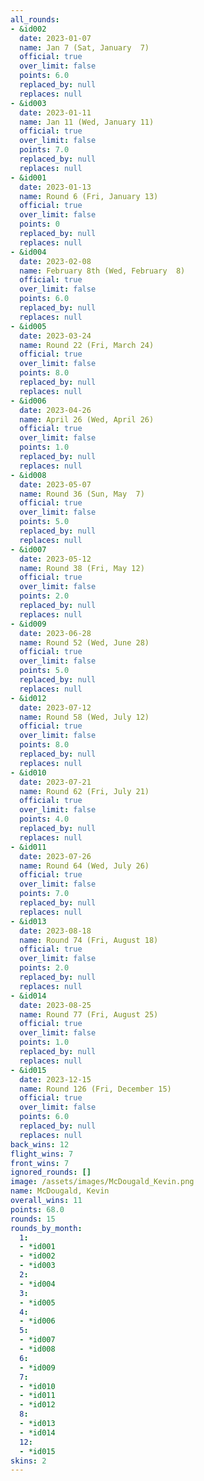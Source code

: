 ```yaml
---
all_rounds:
- &id002
  date: 2023-01-07
  name: Jan 7 (Sat, January  7)
  official: true
  over_limit: false
  points: 6.0
  replaced_by: null
  replaces: null
- &id003
  date: 2023-01-11
  name: Jan 11 (Wed, January 11)
  official: true
  over_limit: false
  points: 7.0
  replaced_by: null
  replaces: null
- &id001
  date: 2023-01-13
  name: Round 6 (Fri, January 13)
  official: true
  over_limit: false
  points: 0
  replaced_by: null
  replaces: null
- &id004
  date: 2023-02-08
  name: February 8th (Wed, February  8)
  official: true
  over_limit: false
  points: 6.0
  replaced_by: null
  replaces: null
- &id005
  date: 2023-03-24
  name: Round 22 (Fri, March 24)
  official: true
  over_limit: false
  points: 8.0
  replaced_by: null
  replaces: null
- &id006
  date: 2023-04-26
  name: April 26 (Wed, April 26)
  official: true
  over_limit: false
  points: 1.0
  replaced_by: null
  replaces: null
- &id008
  date: 2023-05-07
  name: Round 36 (Sun, May  7)
  official: true
  over_limit: false
  points: 5.0
  replaced_by: null
  replaces: null
- &id007
  date: 2023-05-12
  name: Round 38 (Fri, May 12)
  official: true
  over_limit: false
  points: 2.0
  replaced_by: null
  replaces: null
- &id009
  date: 2023-06-28
  name: Round 52 (Wed, June 28)
  official: true
  over_limit: false
  points: 5.0
  replaced_by: null
  replaces: null
- &id012
  date: 2023-07-12
  name: Round 58 (Wed, July 12)
  official: true
  over_limit: false
  points: 8.0
  replaced_by: null
  replaces: null
- &id010
  date: 2023-07-21
  name: Round 62 (Fri, July 21)
  official: true
  over_limit: false
  points: 4.0
  replaced_by: null
  replaces: null
- &id011
  date: 2023-07-26
  name: Round 64 (Wed, July 26)
  official: true
  over_limit: false
  points: 7.0
  replaced_by: null
  replaces: null
- &id013
  date: 2023-08-18
  name: Round 74 (Fri, August 18)
  official: true
  over_limit: false
  points: 2.0
  replaced_by: null
  replaces: null
- &id014
  date: 2023-08-25
  name: Round 77 (Fri, August 25)
  official: true
  over_limit: false
  points: 1.0
  replaced_by: null
  replaces: null
- &id015
  date: 2023-12-15
  name: Round 126 (Fri, December 15)
  official: true
  over_limit: false
  points: 6.0
  replaced_by: null
  replaces: null
back_wins: 12
flight_wins: 7
front_wins: 7
ignored_rounds: []
image: /assets/images/McDougald_Kevin.png
name: McDougald, Kevin
overall_wins: 11
points: 68.0
rounds: 15
rounds_by_month:
  1:
  - *id001
  - *id002
  - *id003
  2:
  - *id004
  3:
  - *id005
  4:
  - *id006
  5:
  - *id007
  - *id008
  6:
  - *id009
  7:
  - *id010
  - *id011
  - *id012
  8:
  - *id013
  - *id014
  12:
  - *id015
skins: 2
---
```

